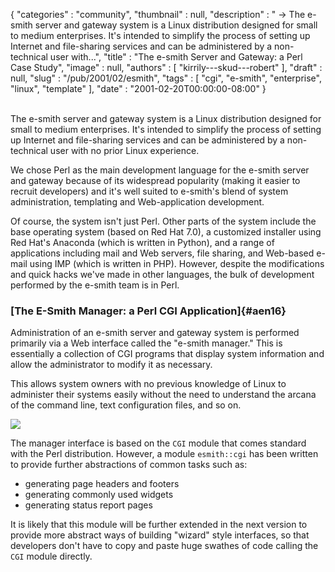 {
   "categories" : "community",
   "thumbnail" : null,
   "description" : " -> The e-smith server and gateway system is a Linux distribution designed for small to medium enterprises. It's intended to simplify the process of setting up Internet and file-sharing services and can be administered by a non-technical user with...",
   "title" : "The e-smith Server and Gateway: a Perl Case Study",
   "image" : null,
   "authors" : [
      "kirrily---skud---robert"
   ],
   "draft" : null,
   "slug" : "/pub/2001/02/esmith",
   "tags" : [
      "cgi",
      "e-smith",
      "enterprise",
      "linux",
      "template"
   ],
   "date" : "2001-02-20T00:00:00-08:00"
}





\
The e-smith server and gateway system is a Linux distribution designed
for small to medium enterprises. It's intended to simplify the process
of setting up Internet and file-sharing services and can be administered
by a non-technical user with no prior Linux experience.

We chose Perl as the main development language for the e-smith server
and gateway because of its widespread popularity (making it easier to
recruit developers) and it's well suited to e-smith's blend of system
administration, templating and Web-application development.

Of course, the system isn't just Perl. Other parts of the system include
the base operating system (based on Red Hat 7.0), a customized installer
using Red Hat's Anaconda (which is written in Python), and a range of
applications including mail and Web servers, file sharing, and Web-based
e-mail using IMP (which is written in PHP). However, despite the
modifications and quick hacks we've made in other languages, the bulk of
development performed by the e-smith team is in Perl.

### [The E-Smith Manager: a Perl CGI Application]{#aen16}

Administration of an e-smith server and gateway system is performed
primarily via a Web interface called the "e-smith manager." This is
essentially a collection of CGI programs that display system information
and allow the administrator to modify it as necessary.

This allows system owners with no previous knowledge of Linux to
administer their systems easily without the need to understand the
arcana of the command line, text configuration files, and so on.

<div class="mediaobject">

![](/images/_pub_2001_02_esmith/perl-article-manager.jpg)

</div>

The manager interface is based on the `CGI` module that comes standard
with the Perl distribution. However, a module `esmith::cgi` has been
written to provide further abstractions of common tasks such as:

-   generating page headers and footers
-   generating commonly used widgets
-   generating status report pages

It is likely that this module will be further extended in the next
version to provide more abstract ways of building "wizard" style
interfaces, so that developers don't have to copy and paste huge swathes
of code calling the `CGI` module directly.


